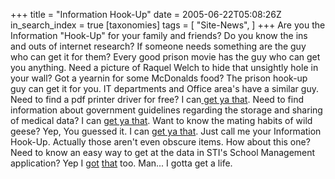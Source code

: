 +++
title = "Information Hook-Up"
date = 2005-06-22T05:08:26Z
in_search_index = true
[taxonomies]
tags = [
"Site-News",
]
+++
Are you the Information "Hook-Up" for your family and friends? Do you know the ins and outs of internet research? If someone needs something are the guy who can get it for them? Every good prison movie has the guy who can get you anything. Need a picture of Raquel Welch to hide that unsightly hole in your wall? Got a yearnin for some McDonalds food? The prison hook-up guy can get it for you. IT departments and Office area's have a similar guy. Need to find a pdf printer driver for free? I can<a href="http://sector7g.wurzel6.de/pdfcreator/index_en.htm"> get ya that</a>. Need to find information about government guidelines regarding the storage and sharing of medical data? I can <a href="http://www.hipaa.org/">get ya that</a>. Want to know the mating habits of wild geese? Yep, You guessed it. I can <a href="http://www.birdsbybent.com/ch1-10/cangoose.htm">get ya that</a>. Just call me your Information Hook-Up. Actually those aren't even obscure items. How about this one? Need to know an easy way to get at the data in STI's School Management application? Yep I <a href="http://filext.com/detaillist.php?extdetail=TPS">got</a> <a href="http://www.softvelocity.com/products/database_tsodbc.htm">that</a> too. Man... I gotta get a life.
